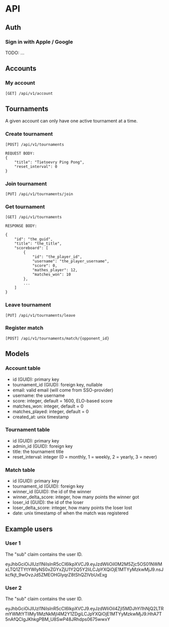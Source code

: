 # API

## Auth

### Sign in with Apple / Google

TODO: ...

## Accounts

### My account

```
[GET] /api/v1/account
```

## Tournaments

A given account can only have one active tournament at a time.

### Create tournament

```
[POST] /api/v1/tournaments

REQUEST BODY:
{
    "title": "Tietoevry Ping Pong",
    "reset_interval": 0
}
```

### Join tournament

```
[PUT] /api/v1/tournaments/join
```

### Get tournament

```
[GET] /api/v1/tournaments

RESPONSE BODY:

{
    "id": "the_guid",
    "title": "the_title",
    "scoreboard": [
        {
            "id": "the_player_id",
            "username": "the_player_username",
            "score": 0,
            "mathes_player": 12,
            "matches_won": 10
        },
        ...
    ]
}
```

### Leave tournament

```
[PUT] /api/v1/tournaments/leave
```

### Register match

```
[POST] /api/v1/tournaments/match/{opponent_id}
```

## Models

### Account table

* id (GUID): primary key
* tournament_id (GIUD): foreign key, nullable
* email: valid email (will come from SSO-provider)
* username: the username
* score: integer, default = 1600, ELO-based score
* matches_won: integer, default = 0
* matches_played: integer, default = 0
* created_at: unix timestamp

### Tournament table

* id (GUID): primary key
* admin_id (GUID): foreign key
* title: the tournament title
* reset_interval: integer (0 = monthly, 1 = weekly, 2 = yearly, 3 = never)

### Match table

* id (GUID): primary key
* tournament_id (GUID): foreign key
* winner_id (GUID): the id of the winner
* winner_delta_score: integer, how many points the winner got
* loser_id (GUID): the id of the loser
* loser_delta_score: integer, how many points the loser lost
* date: unix timestamp of when the match was registered

## Example users

### User 1

The "sub" claim contains the user ID.

eyJhbGciOiJIUzI1NiIsInR5cCI6IkpXVCJ9.eyJzdWIiOiI0M2M5Zjc5OS01NWMxLTQ1ZTYtYWIyNS0xZGYxZjU1Y2Q5Y2IiLCJpYXQiOjE1MTYyMzkwMjJ9.nsJkcfkjt_9wOvzJd5ZMEOHGIyqrZ8tShQZIVbUxExg 

### User 2

The "sub" claim contains the user ID.

eyJhbGciOiJIUzI1NiIsInR5cCI6IkpXVCJ9.eyJzdWIiOiI4ZjI5MDJhYi1hNjQ2LTRmYWMtYTllMy1lMzNkMjI4M2Y1ZDgiLCJpYXQiOjE1MTYyMzkwMjJ9.HhA7T5nAfQCIgJKhkgPBM_U8SwP48JRhdps0675wwxY

